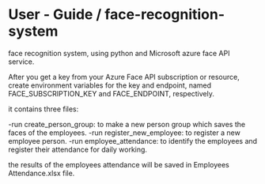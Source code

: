 # User - Guide / face-recognition-system
face recognition system, using python and Microsoft azure face API service.

After you get a key from your Azure Face API subscription or resource, create environment variables for the key and endpoint, named FACE_SUBSCRIPTION_KEY and FACE_ENDPOINT, respectively.

it contains three files:

-run create_person_group: to make a new person group which saves the faces of the employees.
-run register_new_employee: to register a new employee person.
-run employee_attendance: to identify the employees and register their attendance for daily working.

the results of the employees attendance will be saved in Employees Attendance.xlsx file.
